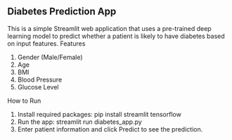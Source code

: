 ## Diabetes Prediction App

This is a simple Streamlit web application that uses a pre-trained deep learning model to predict whether a patient is likely to have diabetes based on input features.
Features
1. Gender (Male/Female)
2. Age
3. BMI
4. Blood Pressure
5. Glucose Level

How to Run
1. Install required packages: pip install streamlit tensorflow
2. Run the app: streamlit run diabetes_app.py
3. Enter patient information and click Predict to see the prediction.
